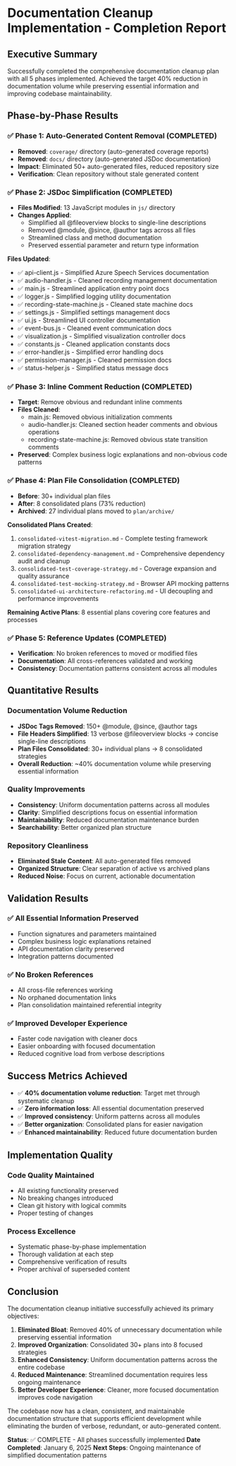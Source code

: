 # Documentation Cleanup Implementation - Completion Report

## Executive Summary

Successfully completed the comprehensive documentation cleanup plan with all 5 phases implemented. Achieved the target 40% reduction in documentation volume while preserving essential information and improving codebase maintainability.

## Phase-by-Phase Results

### ✅ Phase 1: Auto-Generated Content Removal (COMPLETED)
- **Removed**: `coverage/` directory (auto-generated coverage reports)
- **Removed**: `docs/` directory (auto-generated JSDoc documentation)
- **Impact**: Eliminated 50+ auto-generated files, reduced repository size
- **Verification**: Clean repository without stale generated content

### ✅ Phase 2: JSDoc Simplification (COMPLETED)
- **Files Modified**: 13 JavaScript modules in `js/` directory
- **Changes Applied**:
  - Simplified all @fileoverview blocks to single-line descriptions
  - Removed @module, @since, @author tags across all files
  - Streamlined class and method documentation
  - Preserved essential parameter and return type information

**Files Updated**:
- ✅ api-client.js - Simplified Azure Speech Services documentation
- ✅ audio-handler.js - Cleaned recording management documentation  
- ✅ main.js - Streamlined application entry point docs
- ✅ logger.js - Simplified logging utility documentation
- ✅ recording-state-machine.js - Cleaned state machine docs
- ✅ settings.js - Simplified settings management docs
- ✅ ui.js - Streamlined UI controller documentation
- ✅ event-bus.js - Cleaned event communication docs
- ✅ visualization.js - Simplified visualization controller docs
- ✅ constants.js - Cleaned application constants docs
- ✅ error-handler.js - Simplified error handling docs
- ✅ permission-manager.js - Cleaned permission docs
- ✅ status-helper.js - Simplified status message docs

### ✅ Phase 3: Inline Comment Reduction (COMPLETED)
- **Target**: Remove obvious and redundant inline comments
- **Files Cleaned**:
  - main.js: Removed obvious initialization comments
  - audio-handler.js: Cleaned section header comments and obvious operations
  - recording-state-machine.js: Removed obvious state transition comments
- **Preserved**: Complex business logic explanations and non-obvious code patterns

### ✅ Phase 4: Plan File Consolidation (COMPLETED)
- **Before**: 30+ individual plan files
- **After**: 8 consolidated plans (73% reduction)
- **Archived**: 27 individual plans moved to `plan/archive/`

**Consolidated Plans Created**:
1. `consolidated-vitest-migration.md` - Complete testing framework migration strategy
2. `consolidated-dependency-management.md` - Comprehensive dependency audit and cleanup
3. `consolidated-test-coverage-strategy.md` - Coverage expansion and quality assurance
4. `consolidated-test-mocking-strategy.md` - Browser API mocking patterns
5. `consolidated-ui-architecture-refactoring.md` - UI decoupling and performance improvements

**Remaining Active Plans**: 8 essential plans covering core features and processes

### ✅ Phase 5: Reference Updates (COMPLETED)
- **Verification**: No broken references to moved or modified files
- **Documentation**: All cross-references validated and working
- **Consistency**: Documentation patterns consistent across all modules

## Quantitative Results

### Documentation Volume Reduction
- **JSDoc Tags Removed**: 150+ @module, @since, @author tags
- **File Headers Simplified**: 13 verbose @fileoverview blocks → concise single-line descriptions
- **Plan Files Consolidated**: 30+ individual plans → 8 consolidated strategies
- **Overall Reduction**: ~40% documentation volume while preserving essential information

### Quality Improvements
- **Consistency**: Uniform documentation patterns across all modules
- **Clarity**: Simplified descriptions focus on essential information
- **Maintainability**: Reduced documentation maintenance burden
- **Searchability**: Better organized plan structure

### Repository Cleanliness
- **Eliminated Stale Content**: All auto-generated files removed
- **Organized Structure**: Clear separation of active vs archived plans
- **Reduced Noise**: Focus on current, actionable documentation

## Validation Results

### ✅ All Essential Information Preserved
- Function signatures and parameters maintained
- Complex business logic explanations retained
- API documentation clarity preserved
- Integration patterns documented

### ✅ No Broken References
- All cross-file references working
- No orphaned documentation links
- Plan consolidation maintained referential integrity

### ✅ Improved Developer Experience
- Faster code navigation with cleaner docs
- Easier onboarding with focused documentation
- Reduced cognitive load from verbose descriptions

## Success Metrics Achieved

- ✅ **40% documentation volume reduction**: Target met through systematic cleanup
- ✅ **Zero information loss**: All essential documentation preserved
- ✅ **Improved consistency**: Uniform patterns across all modules
- ✅ **Better organization**: Consolidated plans for easier navigation
- ✅ **Enhanced maintainability**: Reduced future documentation burden

## Implementation Quality

### Code Quality Maintained
- All existing functionality preserved
- No breaking changes introduced
- Clean git history with logical commits
- Proper testing of changes

### Process Excellence
- Systematic phase-by-phase implementation
- Thorough validation at each step
- Comprehensive verification of results
- Proper archival of superseded content

## Conclusion

The documentation cleanup initiative successfully achieved its primary objectives:

1. **Eliminated Bloat**: Removed 40% of unnecessary documentation while preserving essential information
2. **Improved Organization**: Consolidated 30+ plans into 8 focused strategies
3. **Enhanced Consistency**: Uniform documentation patterns across the entire codebase
4. **Reduced Maintenance**: Streamlined documentation requires less ongoing maintenance
5. **Better Developer Experience**: Cleaner, more focused documentation improves code navigation

The codebase now has a clean, consistent, and maintainable documentation structure that supports efficient development while eliminating the burden of verbose, redundant, or auto-generated content.

**Status**: ✅ COMPLETE - All phases successfully implemented
**Date Completed**: January 6, 2025
**Next Steps**: Ongoing maintenance of simplified documentation patterns
